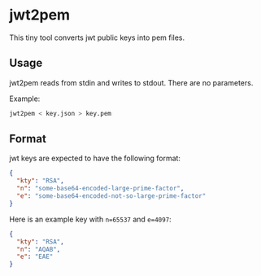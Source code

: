 # jwt2pem

This tiny tool converts jwt public keys into pem files.

## Usage

jwt2pem reads from stdin and writes to stdout.
There are no parameters.

Example:
```bash
jwt2pem < key.json > key.pem
```

## Format

jwt keys are expected to have the following format:

```json
{
  "kty": "RSA",
  "n": "some-base64-encoded-large-prime-factor",
  "e": "some-base64-encoded-not-so-large-prime-factor"
}
```

Here is an example key with `n=65537` and `e=4097`:
```json
{
  "kty": "RSA",
  "n": "AQAB",
  "e": "EAE"
}
```
